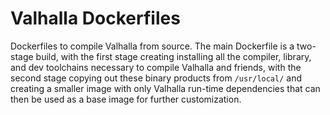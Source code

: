 # Valhalla Dockerfiles

Dockerfiles to compile Valhalla from source. The main Dockerfile is a two-stage build, with the first stage creating installing all the compiler, library, and dev toolchains necessary to compile Valhalla and friends, with the second stage copying out these binary products from `/usr/local/` and creating a smaller image with only Valhalla run-time dependencies that can then be used as a base image for further customization.

